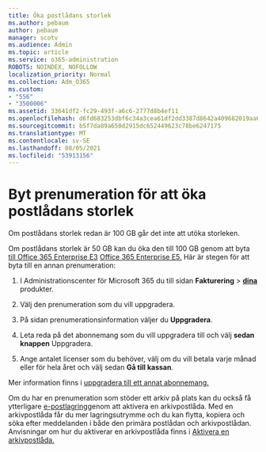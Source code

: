 ```yaml
---
title: Öka postlådans storlek
ms.author: pebaum
author: pebaum
manager: scotv
ms.audience: Admin
ms.topic: article
ms.service: o365-administration
ROBOTS: NOINDEX, NOFOLLOW
localization_priority: Normal
ms.collection: Adm_O365
ms.custom:
- "556"
- "3500006"
ms.assetid: 33641df2-fc29-493f-a6c6-2777d8b4ef11
ms.openlocfilehash: d6fd683253dbf6c34a3cea61df2dd3387d8642a409682019aa62ef3b619e84aa
ms.sourcegitcommit: b5f7da89a650d2915dc652449623c78be6247175
ms.translationtype: MT
ms.contentlocale: sv-SE
ms.lasthandoff: 08/05/2021
ms.locfileid: "53913156"
---
```

# <a name="switch-subscriptions-to-increase-mailbox-size"></a>Byt prenumeration för att öka postlådans storlek

Om postlådans storlek redan är 100 GB går det inte att utöka storleken.
  
Om postlådans storlek är 50 GB kan du öka den till 100 GB genom att byta [till Office 365 Enterprise E3](https://products.office.com/business/office-365-enterprise-e3-business-software) [Office 365 Enterprise E5.](https://products.office.com/business/office-365-enterprise-e5-business-software) Här är stegen för att byta till en annan prenumeration:
  
1. I Administrationscenter för Microsoft 365 du till sidan **Fakturering** \> **[dina](https://go.microsoft.com/fwlink/p/?linkid=842054)** produkter.

2. Välj den prenumeration som du vill uppgradera.

3. På sidan prenumerationsinformation väljer du **Uppgradera**.

4. Leta reda på det abonnemang som du vill uppgradera till och välj **sedan knappen** Uppgradera.

5. Ange antalet licenser som du behöver, välj om du vill betala varje månad eller för hela året och välj sedan **Gå till kassan**.

Mer information finns i [uppgradera till ett annat abonnemang.](https://docs.microsoft.com/microsoft-365/commerce/subscriptions/upgrade-to-different-plan)

Om du har en prenumeration som stöder ett arkiv på plats kan du också få ytterligare [e-postlagring](https://docs.microsoft.com/office365/servicedescriptions/exchange-online-archiving-service-description/exchange-online-archiving-service-description)genom att aktivera en arkivpostlåda. Med en arkivpostlåda får du mer lagringsutrymme och du kan flytta, kopiera och söka efter meddelanden i både den primära postlådan och arkivpostlådan. Anvisningar om hur du aktiverar en arkivpostlåda finns i [Aktivera en arkivpostlåda.](https://docs.microsoft.com/microsoft-365/compliance/enable-archive-mailboxes)